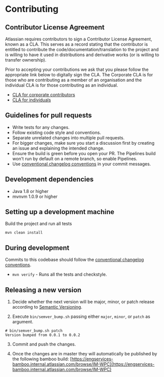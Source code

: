 # Contributing

## Contributor License Agreement

Atlassian requires contributors to sign a Contributor License Agreement, known as a CLA. This serves as a record stating that the contributor is entitled to contribute the code/documentation/translation to the project and is willing to have it used in distributions and derivative works (or is willing to transfer ownership).

Prior to accepting your contributions we ask that you please follow the appropriate link below to digitally sign the CLA. The Corporate CLA is for those who are contributing as a member of an organisation and the individual CLA is for those contributing as an individual.

* [CLA for corporate contributors](https://na2.docusign.net/Member/PowerFormSigning.aspx?PowerFormId=e1c17c66-ca4d-4aab-a953-2c231af4a20b)
* [CLA for individuals](https://na2.docusign.net/Member/PowerFormSigning.aspx?PowerFormId=3f94fbdc-2fbe-46ac-b14c-5d152700ae5d)

## Guidelines for pull requests

- Write tests for any changes.
- Follow existing code style and conventions.
- Separate unrelated changes into multiple pull requests.
- For bigger changes, make sure you start a discussion first by creating an issue and explaining the intended change.
- Ensure the build is green before you open your PR. The Pipelines build won't run by default on a remote branch, so enable Pipelines.
- Use [conventional changelog conventions](https://github.com/bcoe/conventional-changelog-standard/blob/master/convention.md) in your commit messages.

## Development dependencies

- Java 1.8 or higher
- mvnvm 1.0.9 or higher

## Setting up a development machine

Build the project and run all tests
```
mvn clean install
```

## During development

Commits to this codebase should follow the [conventional changelog conventions](https://github.com/bcoe/conventional-changelog-standard/blob/master/convention.md).

- `mvn verify` - Runs all the tests and checkstyle.

## Releasing a new version

1. Decide whether the next version will be major, minor, or patch release according to
[Semantic Versioning](http://semver.org/).

2. Execute `bin/semver_bump.sh` passing either `major`, `minor`, or `patch` as argument.

```
# bin/semver_bump.sh patch
Version bumped from 0.0.1 to 0.0.2
```

3. Commit and push the changes.

4. Once the changes are in master they will automatically be published by the following bamboo build:
[https://engservices-bamboo.internal.atlassian.com/browse/IM-WPC](https://engservices-bamboo.internal.atlassian.com/browse/IM-WPC)

